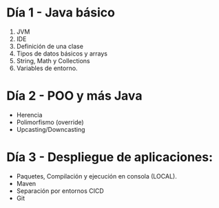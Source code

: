 # Día 1 - Java básico
1. JVM
2. IDE
3. Definición de una clase
4. Tipos de datos básicos y arrays
5. String, Math y Collections
6. Variables de entorno.
# Día 2 - POO y más Java
- Herencia
- Polimorfismo (override)
- Upcasting/Downcasting
# Día 3 - Despliegue de aplicaciones:
- Paquetes, Compilación y ejecución en consola (LOCAL).
- Maven
- Separación por entornos CICD
- Git
